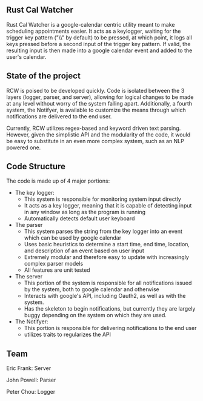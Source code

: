 ## Rust Cal Watcher

Rust Cal Watcher is a google-calendar centric utility meant to make scheduling appointments easier. It acts as a keylogger, waiting for the trigger key pattern ("\\\\" by default) to be pressed, at which point, it logs all keys pressed before a second input of the trigger key pattern. If valid, the resulting input is then made into a google calendar event and added to the user's calendar.

## State of the project

RCW is poised to be developed quickly. Code is isolated between the 3 layers (logger, parser, and server), allowing for logical changes to be made at any level without worry of the system falling apart. Additionally, a fourth system, the Notifyer, is available to customize the means through which notifications are delivered to the end user.

Currently, RCW utilizes regex-based and keyword driven text parsing. However, given the simplistic API and the modularity of the code, it would be easy to substitute in an even more complex system, such as an NLP powered one.

## Code Structure

The code is made up of 4 major portions:
* The key logger:
  * This system is responsible for monitoring system input directly
  * It acts as a key logger, meaning that it is capable of detecting input in any window as long as the program is running
  * Automatically detects default user keyboard
* The parser
  * This system parses the string from the key logger into an event which can be used by google calendar
  * Uses basic heuristics to determine a start time, end time, location, and description of an event based on user input
  * Extremely modular and therefore easy to update with increasingly complex parser models
  * All features are unit tested
* The server
  * This portion of the system is responsible for all notifications issued by the system, both to google calendar and otherwise
  * Interacts with google's API, including Oauth2, as well as with the system.
  * Has the skeleton to begin notifications, but currently they are largely buggy depending on the system on which they are used.
* The Notifyer:
  * This portion is responsible for delivering notifications to the end user
  * utilizes traits to regularizes the API
  
## Team

Eric Frank: Server

John Powell: Parser

Peter Chou: Logger
